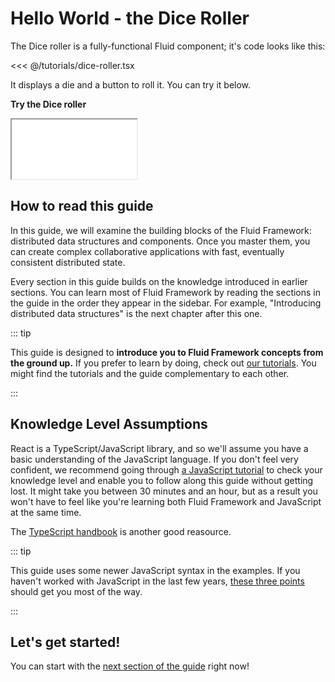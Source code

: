 # Hello World - the Dice Roller

The Dice roller is a fully-functional Fluid component; it's code looks like this:

<<< @/tutorials/dice-roller.tsx

It displays a die and a button to roll it. You can try it below.

**Try the Dice roller**

<style>
  iframe#diceroller {
    height: 95px;
    width: 200px;
  }
</style>

<iframe id="diceroller" src="/fluid/diceroller.html"></iframe>


## How to read this guide

In this guide, we will examine the building blocks of the Fluid Framework: distributed data structures and components.
Once you master them, you can create complex collaborative applications with fast, eventually consistent distributed
state.

Every section in this guide builds on the knowledge introduced in earlier sections. You can learn most of Fluid
Framework by reading the sections in the guide in the order they appear in the sidebar. For example, "Introducing
distributed data structures"
is the next chapter after this one.

::: tip

This guide is designed to **introduce you to Fluid Framework concepts from the ground up.** If you prefer to learn
by doing, check out [our tutorials](../tutorials/README.md). You might find the tutorials and the guide complementary to
each other.

:::

## Knowledge Level Assumptions

React is a TypeScript/JavaScript library, and so we'll assume you have a basic understanding of the JavaScript language.
If you don't feel very confident, we recommend going through [a JavaScript tutorial][mdn-tutorial] to check your
knowledge level and enable you to follow along this guide without getting lost. It might take you between 30 minutes and
an hour, but as a result you won't have to feel like you're learning both Fluid Framework and JavaScript at the same
time.

The [TypeScript handbook][ts-handbook] is another good reasource.


::: tip

This guide uses some newer JavaScript syntax in the examples. If you haven't worked with JavaScript in the last few
years, [these three points](https://gist.github.com/gaearon/683e676101005de0add59e8bb345340c) should get you most of the
way.

:::


## Let's get started!

You can start with the [next section of the guide](dds.md) right now!


<!-- Links -->

[mdn-tutorial]: https://developer.mozilla.org/en-US/docs/Web/JavaScript/A_re-introduction_to_JavaScript
[ts-handbook]: https://www.staging-typescript.org/docs/handbook/intro.html
